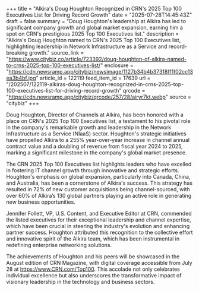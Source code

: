 +++
title = "Alkira's Doug Houghton Recognized in CRN's 2025 Top 100 Executives List for Driving Record Growth"
date = "2025-07-28T14:45:43Z"
draft = false
summary = "Doug Houghton's leadership at Alkira has led to significant company growth and global market expansion, earning him a spot on CRN's prestigious 2025 Top 100 Executives list."
description = "Alkira's Doug Houghton named to CRN's 2025 Top 100 Executives list, highlighting leadership in Network Infrastructure as a Service and record-breaking growth."
source_link = "https://www.citybiz.co/article/723392/doug-houghton-of-alkira-named-to-crns-2025-top-100-executives-list/"
enclosure = "https://cdn.newsramp.app/citybiz/newsimage/1127b34b4b37318ff1f02cc13ea3b4bf.jpg"
article_id = 122119
feed_item_id = 17639
url = "/202507/122119-alkiras-doug-houghton-recognized-in-crns-2025-top-100-executives-list-for-driving-record-growth"
qrcode = "https://cdn.newsramp.app/citybiz/qrcode/257/28/airyr7kt.webp"
source = "citybiz"
+++

<p>Doug Houghton, Director of Channels at Alkira, has been honored with a place on CRN's 2025 Top 100 Executives list, a testament to his pivotal role in the company's remarkable growth and leadership in the Network Infrastructure as a Service (NIaaS) sector. Houghton's strategic initiatives have propelled Alkira to a 255% year-over-year increase in channel annual contract value and a doubling of revenue from fiscal year 2024 to 2025, marking a significant milestone in the company's global market presence.</p><p>The CRN 2025 Top 100 Executives list highlights leaders who have excelled in fostering IT channel growth through innovative and strategic efforts. Houghton's emphasis on global expansion, particularly into Canada, China, and Australia, has been a cornerstone of Alkira's success. This strategy has resulted in 72% of new customer acquisitions being channel-sourced, with over 60% of Alkira’s 130 global partners playing an active role in generating new business opportunities.</p><p>Jennifer Follett, VP, U.S. Content, and Executive Editor at CRN, commended the listed executives for their exceptional leadership and channel expertise, which have been crucial in steering the industry's evolution and enhancing partner success. Houghton attributed this recognition to the collective effort and innovative spirit of the Alkira team, which has been instrumental in redefining enterprise networking solutions.</p><p>The achievements of Houghton and his peers will be showcased in the August edition of CRN Magazine, with digital coverage accessible from July 28 at <a href='https://www.CRN.com/Top100' rel='nofollow' target='_blank'>https://www.CRN.com/Top100</a>. This accolade not only celebrates individual excellence but also underscores the transformative impact of visionary leadership in the technology and business sectors.</p>